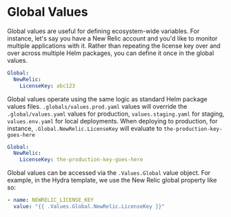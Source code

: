 # Global Values

Global values are useful for defining ecosystem-wide variables. For instance, let's say you have a New Relic account and you'd like to monitor multiple applications with it. Rather than repeating the license key over and over across multiple Helm packages, you can define it once in the global values.

```yaml
Global:
  NewRelic:
    LicenseKey: abc123
```

Global values operate using the same logic as standard Helm package values files. `.globals/values.prod.yaml` values will override the `.global/values.yaml` values for production, `values.staging.yaml` for staging, `values.env.yaml` for local deployments. When deploying to production, for instance, `.Global.NewRelic.LicenseKey` will evaluate to `the-production-key-goes-here`

```yaml
Global:
  NewRelic:
    LicenseKey: the-production-key-goes-here
```

Global values can be accessed via the `.Values.Global` value object. For example, in the Hydra template, we use the New Relic global property like so:

```yaml
- name: NEWRELIC_LICENSE_KEY
  value: "{{ .Values.Global.NewRelic.LicenseKey }}"
```
